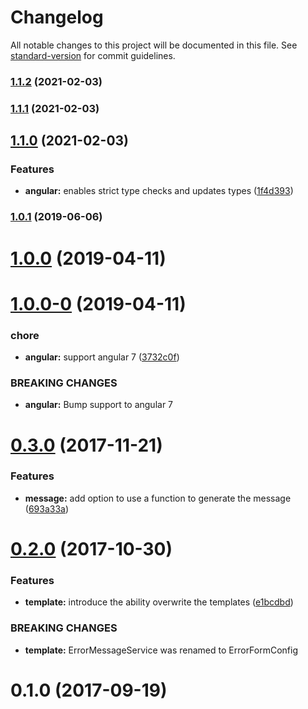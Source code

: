 # Changelog

All notable changes to this project will be documented in this file. See [standard-version](https://github.com/conventional-changelog/standard-version) for commit guidelines.

### [1.1.2](https://github.com/mmmichl/ngx-form-error/compare/v1.1.1...v1.1.2) (2021-02-03)



### [1.1.1](https://github.com/mmmichl/ngx-form-error/compare/v1.1.0...v1.1.1) (2021-02-03)



## [1.1.0](https://github.com/mmmichl/ngx-form-error/compare/v1.0.1...v1.1.0) (2021-02-03)


### Features

* **angular:** enables strict type checks and updates types ([1f4d393](https://github.com/mmmichl/ngx-form-error/commit/1f4d393))



### [1.0.1](https://github.com/mmmichl/ngx-form-error/compare/v1.0.0...v1.0.1) (2019-06-06)



# [1.0.0](https://github.com/mmmichl/ngx-form-error/compare/v1.0.0-0...v1.0.0) (2019-04-11)



# [1.0.0-0](https://github.com/mmmichl/ngx-form-error/compare/v0.3.0...v1.0.0-0) (2019-04-11)


### chore

* **angular:** support angular 7 ([3732c0f](https://github.com/mmmichl/ngx-form-error/commit/3732c0f))


### BREAKING CHANGES

* **angular:** Bump support to angular 7



<a name="0.3.0"></a>
# [0.3.0](https://github.com/mmmichl/ngx-form-error/compare/v0.2.0...v0.3.0) (2017-11-21)


### Features

* **message:** add option to use a function to generate the message ([693a33a](https://github.com/mmmichl/ngx-form-error/commit/693a33a))



<a name="0.2.0"></a>
# [0.2.0](https://github.com/mmmichl/ngx-form-error/compare/v0.1.0...v0.2.0) (2017-10-30)


### Features

* **template:** introduce the ability overwrite the templates ([e1bcdbd](https://github.com/mmmichl/ngx-form-error/commit/e1bcdbd))


### BREAKING CHANGES

* **template:** ErrorMessageService was renamed to ErrorFormConfig



<a name="0.1.0"></a>
# 0.1.0 (2017-09-19)
